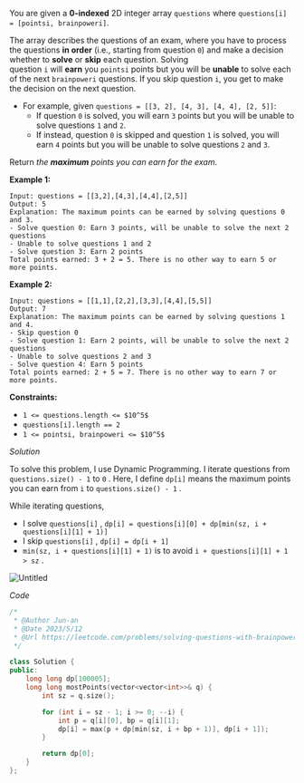 You are given a **0-indexed** 2D integer array `questions` where `questions[i] = [pointsi, brainpoweri]`.

The array describes the questions of an exam, where you have to process the questions **in order** (i.e., starting from question `0`) and make a decision whether to **solve** or **skip** each question. Solving question `i` will **earn** you `pointsi` points but you will be **unable** to solve each of the next `brainpoweri` questions. If you skip question `i`, you get to make the decision on the next question.

- For example, given `questions = [[3, 2], [4, 3], [4, 4], [2, 5]]`:
    - If question `0` is solved, you will earn `3` points but you will be unable to solve questions `1` and `2`.
    - If instead, question `0` is skipped and question `1` is solved, you will earn `4` points but you will be unable to solve questions `2` and `3`.

Return *the **maximum** points you can earn for the exam*.

**Example 1:**

```
Input: questions = [[3,2],[4,3],[4,4],[2,5]]
Output: 5
Explanation: The maximum points can be earned by solving questions 0 and 3.
- Solve question 0: Earn 3 points, will be unable to solve the next 2 questions
- Unable to solve questions 1 and 2
- Solve question 3: Earn 2 points
Total points earned: 3 + 2 = 5. There is no other way to earn 5 or more points.
```

**Example 2:**

```
Input: questions = [[1,1],[2,2],[3,3],[4,4],[5,5]]
Output: 7
Explanation: The maximum points can be earned by solving questions 1 and 4.
- Skip question 0
- Solve question 1: Earn 2 points, will be unable to solve the next 2 questions
- Unable to solve questions 2 and 3
- Solve question 4: Earn 5 points
Total points earned: 2 + 5 = 7. There is no other way to earn 7 or more points.
```

**Constraints:**

- `1 <= questions.length <= $10^5$`
- `questions[i].length == 2`
- `1 <= pointsi, brainpoweri <= $10^5$`

$Solution$

To solve this problem, I use Dynamic Programming. I iterate questions from `questions.size() - 1` to `0` . Here, I define `dp[i]` means the maximum points you can earn from `i` to `questions.size() - 1` .

While iterating questions,

- I solve `questions[i]` , `dp[i] = questions[i][0] + dp[min(sz, i + questions[i][1] + 1)]`
- I skip `questions[i]` , `dp[i] = dp[i + 1]`
- `min(sz, i + questions[i][1] + 1)` is to avoid `i + questions[i][1] + 1 > sz` .

![Untitled](https://s3-us-west-2.amazonaws.com/secure.notion-static.com/dc30dcb8-926f-4004-95de-b7dc29e6dae8/Untitled.png)

$Code$

```cpp
/*
 * @Author Jun-an
 * @Date 2023/5/12
 * @Url https://leetcode.com/problems/solving-questions-with-brainpower/description/
 */

class Solution {
public:
    long long dp[100005];
    long long mostPoints(vector<vector<int>>& q) {
        int sz = q.size();

        for (int i = sz - 1; i >= 0; --i) {
            int p = q[i][0], bp = q[i][1];
            dp[i] = max(p + dp[min(sz, i + bp + 1)], dp[i + 1]);
        }

        return dp[0];
    }
};
```
